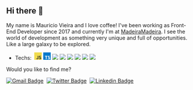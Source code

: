 ## Hi there 🤖

My name is Mauricio Vieira and I love coffee! I've been working as Front-End Developer since 2017 and currently I'm  at [MadeiraMadeira](https://www.madeiramadeira.com.br/). 
I see the world of development as something very unique and full of opportunities. Like a large galaxy to be explored.

 - Techs: &nbsp;<img height="20" src="https://raw.githubusercontent.com/github/explore/80688e429a7d4ef2fca1e82350fe8e3517d3494d/topics/javascript/javascript.png"/>&nbsp;<img height="20" src="https://raw.githubusercontent.com/github/explore/80688e429a7d4ef2fca1e82350fe8e3517d3494d/topics/typescript/typescript.png"/>&nbsp;<img height="20" src="https://res.cloudinary.com/dg5pzm35l/image/upload/v1595622967/nodejs-plain_dmu8vj.svg"/>&nbsp;<img height="20" src="https://res.cloudinary.com/dg5pzm35l/image/upload/v1595623647/react-original_omi6z9.svg"/>&nbsp;<img height="20" src="https://res.cloudinary.com/dg5pzm35l/image/upload/v1595622964/react-native-1_ttdkgv.png"/>&nbsp;<img height="20" src="https://res.cloudinary.com/dg5pzm35l/image/upload/v1595623121/redux-original_sziywo.svg"/>&nbsp;<img height="20" src="https://res.cloudinary.com/dg5pzm35l/image/upload/v1595623071/vuejs-original_dz4rl6.svg"/>&nbsp;<img height="20" src="https://res.cloudinary.com/dg5pzm35l/image/upload/v1595622944/sass-original_zvr2lz.svg"/>&nbsp;
 
Would you like to find me?

[![Gmail Badge](https://img.shields.io/badge/-Gmail-c14438?style=flat-square&logo=Gmail&logoColor=white&link=mailto:mauriciorenanvs@gmail.com)](mailto:mauriciorenanvs@gmail.com)&nbsp;&nbsp;[![Twitter Badge](https://img.shields.io/badge/-Twitter-1ca0f1?style=flat-square&labelColor=1ca0f1&logo=twitter&logoColor=white&link=https://twitter.com/mauriciovvieira)](https://twitter.com/mauriciovvieira)&nbsp;&nbsp;[![Linkedin Badge](https://img.shields.io/badge/-LinkedIn-blue?style=flat-square&logo=Linkedin&logoColor=white&link=https://www.linkedin.com/in/vieira-mauricio)](https://www.linkedin.com/in/vieira-mauricio)
